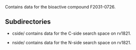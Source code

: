 Contains data for the bioactive compound F2031-0726.

## Subdirectories

- cside/ contains data for the C-side search space on rv1821.

- nside/ contains data for the N-side search space on rv1821.

